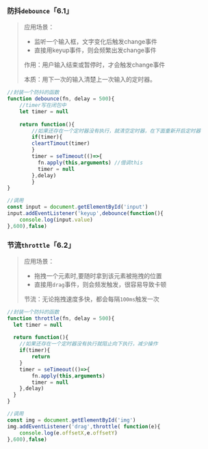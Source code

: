 ### 防抖`debounce`「6.1」

> 应用场景：
>
> - 监听一个输入框，文字变化后触发change事件
> - 直接用keyup事件，则会频繁出发change事件
>
> 作用：用户输入结束或暂停时，才会触发change事件
>
> 本质：用下一次的输入清楚上一次输入的定时器。

```javascript
//封装一个防抖的函数
function debounce(fn, delay = 500){
  	//timer写在闭包中
    let timer = null
    
    return function(){
    	//如果还存在一个定时器没有执行，就清空定时器，在下面重新开启定时器
    	if(timer){
        cleartTimout(timer)
    	}
    	timer = seTimeout(()=>{
      	  fn.apply(this,arguments) //借调this
      	  timer = null
    	},delay)
		}
}

//调用
const input = document.getElementById('input')
input.addEventListener('keyup',debounce(function(){
    console.log(input.value)
},600),false)
```



### 节流`throttle`「6.2」

> 应用场景：
>
> - 拖拽一个元素时,要随时拿到该元素被拖拽的位置
> - 直接用`drag`事件，则会频发触发，很容易导致卡顿
>
> 节流：无论拖拽速度多快，都会每隔`100ms`触发一次

```javascript
//封装一个防抖的函数
function throttle(fn, delay = 500){
  let timer = null
    
  return function(){
    //如果还存在一个定时器没有执行就阻止向下执行，减少操作
    if(timer){
        return
    }
    timer = seTimeout(()=>{
        fn.apply(this,arguments)
        timer = null
    },delay)
  }
}

//调用
const img = document.getElementById('img')
img.addEventListener('drag',throttle( function(e){
    console.log(e.offsetX,e.offsetY)
},600),false)
```

















